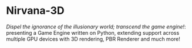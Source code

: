 # Nirvana-3D
*Dispel the ignorance of the illusionary world; transcend the game engine!*: presenting a Game Engine written on Python, extending support across multiple GPU devices with 3D rendering, PBR Renderer and much more!
